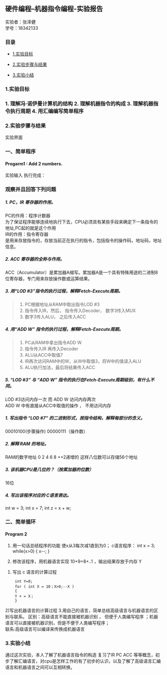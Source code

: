 ## 硬件编程–机器指令编程-实验报告
实验者：张泽健 <br/>
学号：18342133

### 目录

* [1.实验目标](#1)

* [2.实验步骤与结果](#2)

* [3.实验小结](#3)


<h3 id = "1">1.实验目标<h3/>
1. 理解冯·诺伊曼计算机的结构
2. 理解机器指令的构成
3. 理解机器指令执行周期
4. 用汇编编写简单程序


### 2.实验步骤与结果
实验界面 ![]()
### 一、简单程序
#### Progarm1 : Add 2 numbers. 
实验输入 执行完成： ![]()
### 观察并且回答下列问题
##### 1. PC，IR 寄存器的作用。
PC的作用：程序计数器 <br/>
为了保证程序能够连续地执行下去，CPU必须具有某些手段来确定下一条指令的地址,PC起的就是这个作用<br/>
IR的作用：指令寄存器<br/>
是用来存放指令的，存放当前正在执行的指令，包括指令的操作码，地址码，地址信息。<br/>
##### 2. ACC 寄存器的全称与作用。
ACC（Accumulator）是累加器A缩写。累加器A是一个具有特殊用途的二进制8位寄存器，专门用来存放操作数或运算结果。
##### 3. 用“LOD #3”指令的执行过程，解释Fetch-Execute周期。

> 1. PC根据地址从RAM中取出指令LOD #3
> 2. 指令传入IR，然后， 指令传入Decoder， 数字3传入MUX
> 3. 数字3传入ALU， 之后传入ACC
##### 4. 用“ADD W” 指令的执行过程，解释Fetch-Execute周期。
> 1. PC从RAM中拿出指令ADD W
> 2. 指令传入IR 再传入Decoder
> 3. ALU从ACC中取值7
> 4. IR再次访问RAM中的W，从W中取值3，将W中的值读入ALU
> 5. ALU执行加法，最后将结果传入ACC

##### 5. “LOD #3” 与 “ADD W” 指令的执行在Fetch-Execute周期级别，有什么不同。<br/>
LOD #3访问内存一次 而 ADD W 访问内存两次<br/>
ADD W 中有直接从ACC中取值的操作 ， 不用访问内存
##### 1. 写出指令 “LOD #7” 的二进制形式，按指令结构，解释每部分的含义。
00010100(步骤操作) 00000111（操作数）
##### 2. 解释 RAM 的地址。
RAM的数字地址 0 2 4 6 8 ++2递增的 这样八位数可以存储56个地址
##### 3. 该机器CPU是几位的？（按累加器的位数）
16位
##### 4. 写出该程序对应的 C语言表达。
int w = 3;
int x = 7;
int z = x + w;

### 二、简单循环
#### Program 2
1. 用一句话总结程序的功能
使x从3每次减1直到为0；
c语言程序：
         int x = 3; 
         while(x>0)
         {
         x--;
            }
    
2. 修改该程序，用机器语言实现 10+9+8+..1 ，输出结果存放于内存 Y
  1) 写出 c 语言的计算过程
      
      
          int Y=0;
          for ( int X = 10；X>0;--X )
          {
          Y + = X；
          }
  
  
  2)写出机器语言的计算过程
3.用自己的语言，简单总结高级语言与机器语言的区别与联系。
区别：高级语言不能直接被机器识别 ， 但便于人类编写程序 ；机器语言可以直接被机器识别，但是不便于人类编写程序；<br/>
联系:高级语言可以编译来传换成机器语言

### 3.实验小结
通过这次实验，本人了解了机器语言指令的构造 复习了IR PC ACC 等等概念，初步了解汇编语言，对cpu是怎样工作的有了初步的认识，以及了解了高级语言汇编语言和机器语言之间可以互相转换。

